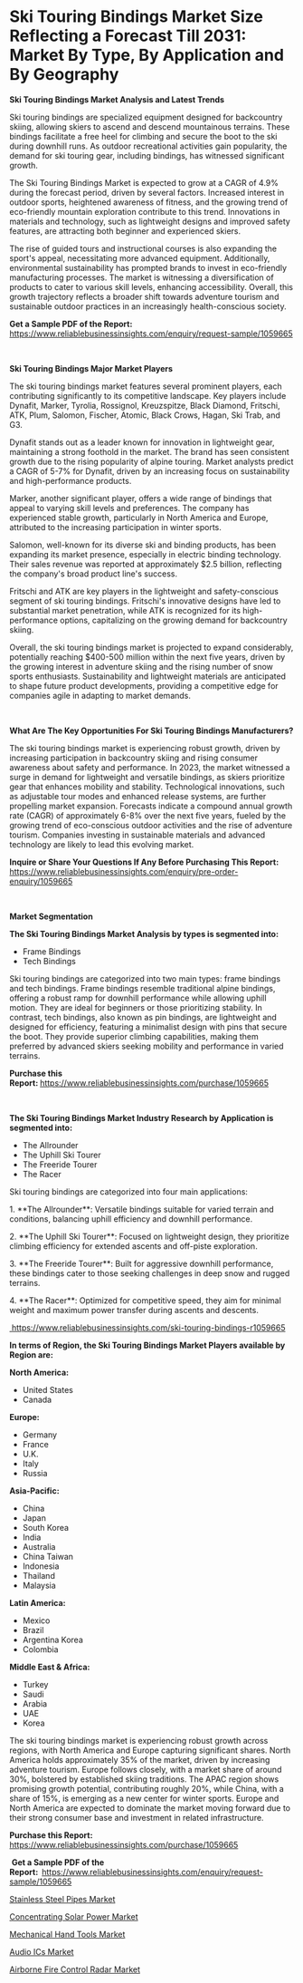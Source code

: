 <p><h1>Ski Touring Bindings Market Size Reflecting a Forecast Till 2031: Market By Type, By Application and By Geography</h1></p><p><strong>Ski Touring Bindings Market Analysis and Latest Trends</strong></p>
<p><p>Ski touring bindings are specialized equipment designed for backcountry skiing, allowing skiers to ascend and descend mountainous terrains. These bindings facilitate a free heel for climbing and secure the boot to the ski during downhill runs. As outdoor recreational activities gain popularity, the demand for ski touring gear, including bindings, has witnessed significant growth.</p><p>The Ski Touring Bindings Market is expected to grow at a CAGR of 4.9% during the forecast period, driven by several factors. Increased interest in outdoor sports, heightened awareness of fitness, and the growing trend of eco-friendly mountain exploration contribute to this trend. Innovations in materials and technology, such as lightweight designs and improved safety features, are attracting both beginner and experienced skiers. </p><p>The rise of guided tours and instructional courses is also expanding the sport's appeal, necessitating more advanced equipment. Additionally, environmental sustainability has prompted brands to invest in eco-friendly manufacturing processes. The market is witnessing a diversification of products to cater to various skill levels, enhancing accessibility. Overall, this growth trajectory reflects a broader shift towards adventure tourism and sustainable outdoor practices in an increasingly health-conscious society.</p></p>
<p><strong>Get a Sample PDF of the Report:&nbsp;</strong> <a href="https://www.reliablebusinessinsights.com/enquiry/request-sample/1059665?utm_campaign=904&utm_medium=2&utm_source=Github&utm_content=ia&utm_term=17112024&utm_id=ski-touring-bindings">https://www.reliablebusinessinsights.com/enquiry/request-sample/1059665</a></p>
<p>&nbsp;</p>
<p><strong>Ski Touring Bindings Major Market Players</strong></p>
<p><p>The ski touring bindings market features several prominent players, each contributing significantly to its competitive landscape. Key players include Dynafit, Marker, Tyrolia, Rossignol, Kreuzspitze, Black Diamond, Fritschi, ATK, Plum, Salomon, Fischer, Atomic, Black Crows, Hagan, Ski Trab, and G3. </p><p>Dynafit stands out as a leader known for innovation in lightweight gear, maintaining a strong foothold in the market. The brand has seen consistent growth due to the rising popularity of alpine touring. Market analysts predict a CAGR of 5-7% for Dynafit, driven by an increasing focus on sustainability and high-performance products.</p><p>Marker, another significant player, offers a wide range of bindings that appeal to varying skill levels and preferences. The company has experienced stable growth, particularly in North America and Europe, attributed to the increasing participation in winter sports. </p><p>Salomon, well-known for its diverse ski and binding products, has been expanding its market presence, especially in electric binding technology. Their sales revenue was reported at approximately $2.5 billion, reflecting the company's broad product line's success.</p><p>Fritschi and ATK are key players in the lightweight and safety-conscious segment of ski touring bindings. Fritschi's innovative designs have led to substantial market penetration, while ATK is recognized for its high-performance options, capitalizing on the growing demand for backcountry skiing.</p><p>Overall, the ski touring bindings market is projected to expand considerably, potentially reaching $400-500 million within the next five years, driven by the growing interest in adventure skiing and the rising number of snow sports enthusiasts. Sustainability and lightweight materials are anticipated to shape future product developments, providing a competitive edge for companies agile in adapting to market demands.</p></p>
<p>&nbsp;</p>
<p><strong>What Are The Key Opportunities For Ski Touring Bindings Manufacturers?</strong></p>
<p><p>The ski touring bindings market is experiencing robust growth, driven by increasing participation in backcountry skiing and rising consumer awareness about safety and performance. In 2023, the market witnessed a surge in demand for lightweight and versatile bindings, as skiers prioritize gear that enhances mobility and stability. Technological innovations, such as adjustable tour modes and enhanced release systems, are further propelling market expansion. Forecasts indicate a compound annual growth rate (CAGR) of approximately 6-8% over the next five years, fueled by the growing trend of eco-conscious outdoor activities and the rise of adventure tourism. Companies investing in sustainable materials and advanced technology are likely to lead this evolving market.</p></p>
<p><strong>Inquire or Share Your Questions If Any Before Purchasing This Report:</strong> <a href="https://www.reliablebusinessinsights.com/enquiry/pre-order-enquiry/1059665?utm_campaign=904&utm_medium=2&utm_source=Github&utm_content=ia&utm_term=17112024&utm_id=ski-touring-bindings">https://www.reliablebusinessinsights.com/enquiry/pre-order-enquiry/1059665</a></p>
<p>&nbsp;</p>
<p><strong>Market Segmentation</strong></p>
<p><strong>The Ski Touring Bindings Market Analysis by types is segmented into:</strong></p>
<p><ul><li>Frame Bindings</li><li>Tech Bindings</li></ul></p>
<p><p>Ski touring bindings are categorized into two main types: frame bindings and tech bindings. Frame bindings resemble traditional alpine bindings, offering a robust ramp for downhill performance while allowing uphill motion. They are ideal for beginners or those prioritizing stability. In contrast, tech bindings, also known as pin bindings, are lightweight and designed for efficiency, featuring a minimalist design with pins that secure the boot. They provide superior climbing capabilities, making them preferred by advanced skiers seeking mobility and performance in varied terrains.</p></p>
<p><strong>Purchase this Report:&nbsp;</strong><a href="https://www.reliablebusinessinsights.com/purchase/1059665?utm_campaign=904&utm_medium=2&utm_source=Github&utm_content=ia&utm_term=17112024&utm_id=ski-touring-bindings">https://www.reliablebusinessinsights.com/purchase/1059665</a></p>
<p>&nbsp;</p>
<p><strong>The Ski Touring Bindings Market Industry Research by Application is segmented into:</strong></p>
<p><ul><li>The Allrounder</li><li>The Uphill Ski Tourer</li><li>The Freeride Tourer</li><li>The Racer</li></ul></p>
<p><p>Ski touring bindings are categorized into four main applications: </p><p>1. **The Allrounder**: Versatile bindings suitable for varied terrain and conditions, balancing uphill efficiency and downhill performance.  </p><p>   </p><p>2. **The Uphill Ski Tourer**: Focused on lightweight design, they prioritize climbing efficiency for extended ascents and off-piste exploration.  </p><p>3. **The Freeride Tourer**: Built for aggressive downhill performance, these bindings cater to those seeking challenges in deep snow and rugged terrains.  </p><p>4. **The Racer**: Optimized for competitive speed, they aim for minimal weight and maximum power transfer during ascents and descents.</p></p>
<p><a href="https://www.reliablebusinessinsights.com/ski-touring-bindings-r1059665?utm_campaign=904&utm_medium=2&utm_source=Github&utm_content=ia&utm_term=17112024&utm_id=ski-touring-bindings">&nbsp;https://www.reliablebusinessinsights.com/ski-touring-bindings-r1059665</a></p>
<p><strong>In terms of Region, the Ski Touring Bindings Market Players available by Region are:</strong></p>
<p>
    <p> <strong> North America: </strong>
        <ul>
            <li>United States</li>
            <li>Canada</li>
        </ul>
        </p> 
    <p> <strong> Europe: </strong>
        <ul>
            <li>Germany</li>
            <li>France</li>
            <li>U.K.</li>
            <li>Italy</li>
            <li>Russia</li>
        </ul>
        </p> 
    <p> <strong> Asia-Pacific: </strong>
        <ul>
            <li>China</li>
            <li>Japan</li>
            <li>South Korea</li>
            <li>India</li>
            <li>Australia</li>
            <li>China Taiwan</li>
            <li>Indonesia</li>
            <li>Thailand</li>
            <li>Malaysia</li>
        </ul>
        </p> 
    <p> <strong> Latin America: </strong>
        <ul>
            <li>Mexico</li>
            <li>Brazil</li>
            <li>Argentina Korea</li>
            <li>Colombia</li>
        </ul>
        </p> 
    <p> <strong> Middle East & Africa: </strong>
        <ul>
            <li>Turkey</li>
            <li>Saudi</li>
            <li>Arabia</li>
            <li>UAE</li>
            <li>Korea</li>
        </ul>
    </p>
    </p>
<p><p>The ski touring bindings market is experiencing robust growth across regions, with North America and Europe capturing significant shares. North America holds approximately 35% of the market, driven by increasing adventure tourism. Europe follows closely, with a market share of around 30%, bolstered by established skiing traditions. The APAC region shows promising growth potential, contributing roughly 20%, while China, with a share of 15%, is emerging as a new center for winter sports. Europe and North America are expected to dominate the market moving forward due to their strong consumer base and investment in related infrastructure.</p></p>
<p><strong>Purchase this Report: </strong><a href="https://www.reliablebusinessinsights.com/purchase/1059665?utm_campaign=904&utm_medium=2&utm_source=Github&utm_content=ia&utm_term=17112024&utm_id=ski-touring-bindings">https://www.reliablebusinessinsights.com/purchase/1059665</a></p>
<p>&nbsp;<strong>Get a Sample PDF of the Report:&nbsp;&nbsp;</strong><a href="https://www.reliablebusinessinsights.com/enquiry/request-sample/1059665?utm_campaign=904&utm_medium=2&utm_source=Github&utm_content=ia&utm_term=17112024&utm_id=ski-touring-bindings">https://www.reliablebusinessinsights.com/enquiry/request-sample/1059665</a></p>
<p><strong></strong></p>
<p><p><a href="https://issuu.com/reportprime-2/docs/stainless-steel-pipes-market-size-2_4b4e0cce5358f8?utm_campaign=904&utm_medium=2&utm_source=Github&utm_content=ia&utm_term=17112024&utm_id=ski-touring-bindings">Stainless Steel Pipes Market</a></p><p><a href="https://www.linkedin.com/pulse/investing-concentrating-solar-power-market-trends-leading-products-enkwf?utm_campaign=904&utm_medium=2&utm_source=Github&utm_content=ia&utm_term=17112024&utm_id=ski-touring-bindings">Concentrating Solar Power Market</a></p><p><a href="https://www.linkedin.com/pulse/mechanical-hand-tools-market-trends-growth-outlook-2024-2031-p176c?utm_campaign=904&utm_medium=2&utm_source=Github&utm_content=ia&utm_term=17112024&utm_id=ski-touring-bindings">Mechanical Hand Tools Market</a></p><p><a href="https://issuu.com/reportprime-2/docs/audio-ics-market-size-2030.pptx_b096eff77ef411?utm_campaign=904&utm_medium=2&utm_source=Github&utm_content=ia&utm_term=17112024&utm_id=ski-touring-bindings">Audio ICs Market</a></p><p><a href="https://www.linkedin.com/pulse/comprehensive-airborne-fire-control-radar-market-report-regional-51ntc?utm_campaign=904&utm_medium=2&utm_source=Github&utm_content=ia&utm_term=17112024&utm_id=ski-touring-bindings">Airborne Fire Control Radar Market</a></p></p>